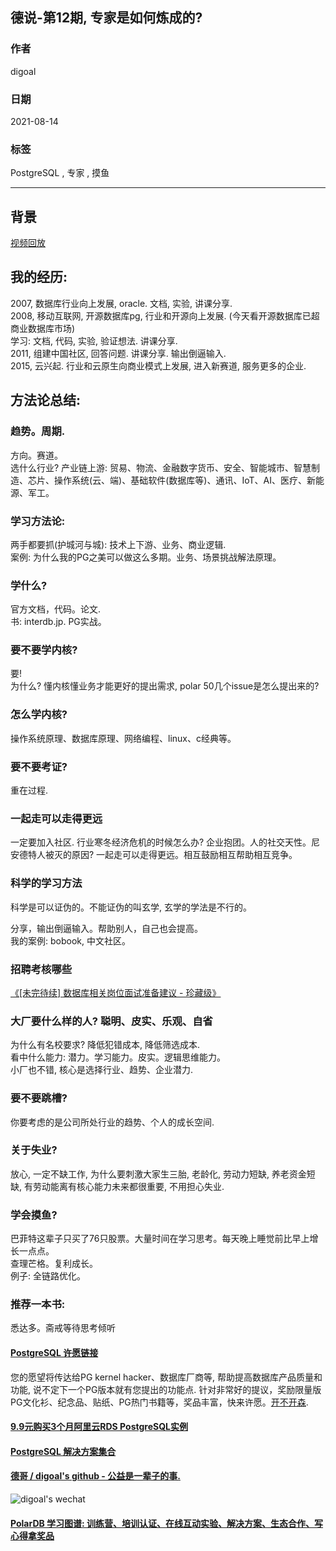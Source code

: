 ## 德说-第12期, 专家是如何炼成的?  
  
### 作者  
digoal  
  
### 日期  
2021-08-14   
  
### 标签  
PostgreSQL , 专家 , 摸鱼     
  
----  
  
## 背景  
  
[视频回放](https://www.bilibili.com/video/BV19A411w72U/)   
  
## 我的经历:   
2007, 数据库行业向上发展, oracle. 文档, 实验, 讲课分享.   
2008, 移动互联网, 开源数据库pg, 行业和开源向上发展. (今天看开源数据库已超商业数据库市场)  
学习: 文档, 代码, 实验, 验证想法. 讲课分享.   
2011, 组建中国社区, 回答问题. 讲课分享. 输出倒逼输入.   
2015, 云兴起. 行业和云原生向商业模式上发展, 进入新赛道, 服务更多的企业.   
  
  
  
## 方法论总结:   
  
### 趋势。周期.   
方向。赛道。  
选什么行业? 产业链上游: 贸易、物流、金融数字货币、安全、智能城市、智慧制造、芯片、操作系统(云、端)、基础软件(数据库等)、通讯、IoT、AI、医疗、新能源、军工。  
  
### 学习方法论:   
  
两手都要抓(护城河与城): 技术上下游、业务、商业逻辑.   
案例: 为什么我的PG之美可以做这么多期。业务、场景挑战解法原理。  
  
### 学什么?   
官方文档，代码。论文.   
书: interdb.jp. PG实战。  
  
### 要不要学内核?  
要!  
为什么? 懂内核懂业务才能更好的提出需求, polar 50几个issue是怎么提出来的?   
  
### 怎么学内核?   
操作系统原理、数据库原理、网络编程、linux、c经典等。  
  
### 要不要考证?   
重在过程.   
  
### 一起走可以走得更远  
一定要加入社区. 行业寒冬经济危机的时候怎么办? 企业抱团。人的社交天性。尼安德特人被灭的原因? 一起走可以走得更远。相互鼓励相互帮助相互竞争。  
  
### 科学的学习方法  
科学是可以证伪的。不能证伪的叫玄学, 玄学的学法是不行的。  
  
分享，输出倒逼输入。帮助别人，自己也会提高。  
我的案例: bobook, 中文社区。  
  
  
### 招聘考核哪些  
[《[未完待续] 数据库相关岗位面试准备建议 - 珍藏级》](../201806/20180623_01.md)    
  
  
### 大厂要什么样的人? 聪明、皮实、乐观、自省    
为什么有名校要求? 降低犯错成本, 降低筛选成本.   
看中什么能力: 潜力。学习能力。皮实。逻辑思维能力。  
小厂也不错, 核心是选择行业、趋势、企业潜力.   
  
### 要不要跳槽?   
你要考虑的是公司所处行业的趋势、个人的成长空间.   
  
### 关于失业?   
放心, 一定不缺工作, 为什么要刺激大家生三胎, 老龄化, 劳动力短缺, 养老资金短缺, 有劳动能离有核心能力未来都很重要, 不用担心失业.   
  
  
### 学会摸鱼?  
巴菲特这辈子只买了76只股票。大量时间在学习思考。每天晚上睡觉前比早上增长一点点。  
查理芒格。复利成长。  
例子: 全链路优化。  
  
### 推荐一本书:  
悉达多。斋戒等待思考倾听  
  
  
  
#### [PostgreSQL 许愿链接](https://github.com/digoal/blog/issues/76 "269ac3d1c492e938c0191101c7238216")
您的愿望将传达给PG kernel hacker、数据库厂商等, 帮助提高数据库产品质量和功能, 说不定下一个PG版本就有您提出的功能点. 针对非常好的提议，奖励限量版PG文化衫、纪念品、贴纸、PG热门书籍等，奖品丰富，快来许愿。[开不开森](https://github.com/digoal/blog/issues/76 "269ac3d1c492e938c0191101c7238216").  
  
  
#### [9.9元购买3个月阿里云RDS PostgreSQL实例](https://www.aliyun.com/database/postgresqlactivity "57258f76c37864c6e6d23383d05714ea")
  
  
#### [PostgreSQL 解决方案集合](https://yq.aliyun.com/topic/118 "40cff096e9ed7122c512b35d8561d9c8")
  
  
#### [德哥 / digoal's github - 公益是一辈子的事.](https://github.com/digoal/blog/blob/master/README.md "22709685feb7cab07d30f30387f0a9ae")
  
  
![digoal's wechat](../pic/digoal_weixin.jpg "f7ad92eeba24523fd47a6e1a0e691b59")
  
  
#### [PolarDB 学习图谱: 训练营、培训认证、在线互动实验、解决方案、生态合作、写心得拿奖品](https://www.aliyun.com/database/openpolardb/activity "8642f60e04ed0c814bf9cb9677976bd4")
  
